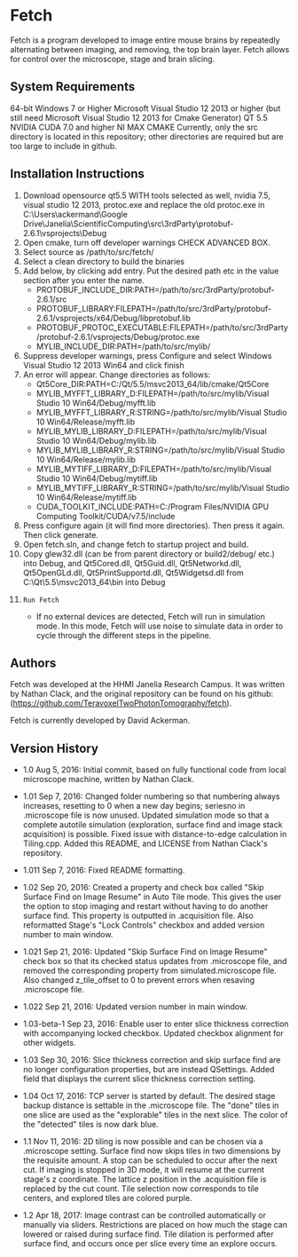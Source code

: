# Fetch

Fetch is a program developed to image entire mouse brains by repeatedly alternating between imaging, and removing, the top brain layer. Fetch allows for control over the microscope, stage and brain slicing.


## System Requirements
64-bit Windows 7 or Higher
Microsoft Visual Studio 12 2013 or higher (but still need Microsoft Visual Studio 12 2013 for Cmake Generator)
QT 5.5
NVIDIA CUDA 7.0 and higher
NI MAX
CMAKE
Currently, only the src directory is located in this repository; other directories are required but are too large to include in github.


## Installation Instructions
1.	Download opensource qt5.5 WITH tools selected as well, nvidia 7.5, visual studio 12 2013, protoc.exe and replace the old protoc.exe in C:\Users\ackermand\Google Drive\Janelia\ScientificComputing\src\3rdParty\protobuf-2.6.1\vsprojects\Debug
2.	Open cmake, turn off developer warnings CHECK ADVANCED BOX.
3.	Select source as /path/to/src/fetch/
4.	Select a clean directory to build the binaries
5.	Add below, by clicking add entry. Put the desired path etc in the value section after you enter the name.
	*	PROTOBUF_INCLUDE_DIR:PATH=/path/to/src/3rdParty/protobuf-2.6.1/src
	*	PROTOBUF_LIBRARY:FILEPATH=/path/to/src/3rdParty/protobuf-2.6.1/vsprojects/x64/Debug/libprotobuf.lib
	*	PROTOBUF_PROTOC_EXECUTABLE:FILEPATH=/path/to/src/3rdParty/protobuf-2.6.1/vsprojects/Debug/protoc.exe
	*	MYLIB_INCLUDE_DIR:PATH=/path/to/src/mylib/
6.	Suppress developer warnings, press Configure and select Windows Visual Studio 12 2013 Win64 and click finish
7.	An error will appear. Change directories as follows:
	*	Qt5Core_DIR:PATH=C:/Qt/5.5/msvc2013_64/lib/cmake/Qt5Core
	*	MYLIB_MYFFT_LIBRARY_D:FILEPATH=/path/to/src/mylib/Visual Studio 10 Win64/Debug/myfft.lib
	*	MYLIB_MYFFT_LIBRARY_R:STRING=/path/to/src/mylib/Visual Studio 10 Win64/Release/myfft.lib
	*	MYLIB_MYLIB_LIBRARY_D:FILEPATH=/path/to/src/mylib/Visual Studio 10 Win64/Debug/mylib.lib
	*	MYLIB_MYLIB_LIBRARY_R:STRING=/path/to/src/mylib/Visual Studio 10 Win64/Release/mylib.lib
	*	MYLIB_MYTIFF_LIBRARY_D:FILEPATH=/path/to/src/mylib/Visual Studio 10 Win64/Debug/mytiff.lib
	*	MYLIB_MYTIFF_LIBRARY_R:STRING=/path/to/src/mylib/Visual Studio 10 Win64/Release/mytiff.lib
	*	CUDA_TOOLKIT_INCLUDE:PATH=C:/Program Files/NVIDIA GPU Computing Toolkit/CUDA/v7.5/include
8.	Press configure again (it will find more directories). Then press it again. Then click generate.
9.	Open fetch.sln, and change fetch to startup project and build.
10.	Copy glew32.dll (can be from parent directory or build2/debug/ etc.) into Debug, and Qt5Cored.dll, Qt5Guid.dll, Qt5Networkd.dll, Qt5OpenGLd.dll, Qt5PrintSupportd.dll, Qt5Widgetsd.dll from C:\Qt\5.5\msvc2013_64\bin into Debug
11. 	Run Fetch
	* If no external devices are detected, Fetch will run in simulation mode. In this mode, Fetch will use noise to simulate data in order to cycle through the different steps in the pipeline. 

## Authors
Fetch was developed at the HHMI Janelia Research Campus. It was written by Nathan Clack, and the original repository can be found on his github:(https://github.com/TeravoxelTwoPhotonTomography/fetch).

Fetch is currently developed by David Ackerman.

## Version History

* 1.0    Aug 5, 2016:    Initial commit, based on fully functional code from local
		      microscope machine, written by Nathan Clack.

* 1.01   Sep 7, 2016:    Changed folder numbering so that numbering always 
		      increases, resetting to 0 when a new day begins; seriesno 
		      in .microscope file is now unused. Updated simulation 
		      mode so that a complete autotile simulation (exploration, 
		      surface find and image stack acquisition) is possible. 
		      Fixed issue with distance-to-edge calculation in Tiling.cpp. 
	              Added this README, and LICENSE from Nathan Clack's 
		      repository.

* 1.011  Sep 7, 2016:    Fixed README formatting.

* 1.02   Sep 20, 2016:   Created a property and check box called "Skip Surface Find 
		      on Image Resume" in Auto Tile mode. This gives the user the 
		      option to stop imaging and restart without having to do 
		      another surface find. This property is outputted in 
		      .acquisition file. Also reformatted Stage's "Lock Controls" 
		      checkbox and added version number to main window.

* 1.021  Sep 21, 2016:   Updated "Skip Surface Find on Image Resume" check box so 
		      that its checked status updates from .microscope file, and 
		      removed the corresponding property from simulated.microscope 
		      file. Also changed z_tile_offset to 0 to prevent errors when 
		      resaving .microscope file.

* 1.022  Sep 21, 2016:   Updated version number in main window.

* 1.03-beta-1 Sep 23, 2016:    Enable user to enter slice thickness correction 
		            with accompanying locked checkbox. Updated checkbox
			    alignment for other widgets.

* 1.03   Sep 30, 2016:   Slice thickness correction and skip surface find are no 
		      longer configuration properties, but are instead QSettings. 
		      Added field that displays the current slice thickness 
		      correction setting.

* 1.04   Oct 17, 2016:   TCP server is started by default. The desired stage backup 
		      distance is settable in the .microscope file. The "done" 
		      tiles in one slice are used as the "explorable" tiles in 
		      the next slice. The color of the "detected" tiles is now 
		      dark blue.

* 1.1    Nov 11, 2016:   2D tiling is now possible and can be chosen via a .microscope 
		      setting. Surface find now skips tiles in two dimensions by 
		      the requisite amount. A stop can be scheduled to occur after 
	              the next cut. If imaging is stopped in 3D mode, it will 
                      resume at the current stage's z coordinate. The lattice z 
  		      position in the .acquisition file is replaced by the cut 
		      count. Tile selection now corresponds to tile centers, and 
		      explored tiles are colored purple.

* 1.2    Apr 18, 2017:   Image contrast can be controlled automatically or manually via
		      sliders. Restrictions are placed on how much the stage can 
		      lowered or raised during surface find. Tile dilation is performed
		      after surface find, and occurs once per slice every time an
		      explore occurs.
